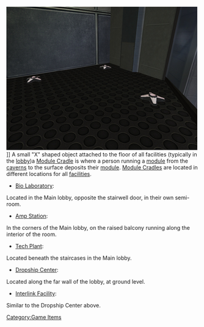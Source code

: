 ![](/images/PSScreenShot0309.jpg "fig:PSScreenShot0309.jpg")\]\] A small "X"
shaped object attached to the floor of all facilities (typically in the
[lobby](/Main_lobby "wikilink"))a [Module
Cradle](/Module_Cradle "wikilink") is where a person running a
[module](/Modules "wikilink") from the [caverns](/Core_Combat "wikilink")
to the surface deposits their [module](/Modules "wikilink"). [Module
Cradles](/Module_Cradle "wikilink") are located in different locations
for all [facilities](/facilities "wikilink").

- [Bio Laboratory](/Bio_Laboratory "wikilink"):

Located in the Main lobby, opposite the stairwell door, in their own
semi-room.

- [Amp Station](/Amp_Station "wikilink"):

In the corners of the Main lobby, on the raised balcony running along
the interior of the room.

- [Tech Plant](/Tech_Plant "wikilink"):

Located beneath the staircases in the Main lobby.

- [Dropship Center](/Dropship_Center "wikilink"):

Located along the far wall of the lobby, at ground level.

- [Interlink Facility](/Interlink_Facility "wikilink"):

Similar to the Dropship Center above.

[Category:Game Items](/Category:Game_Items "wikilink")

